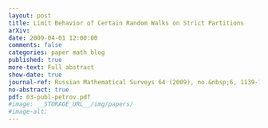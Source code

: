 ```yaml
---
layout: post
title: Limit Behavior of Certain Random Walks on Strict Partitions
arXiv:
date: 2009-04-01 12:00:00
comments: false
categories: paper math blog
published: true
more-text: Full abstract
show-date: true
journal-ref: Russian Mathematical Surveys 64 (2009), no.&nbsp;6, 1139-1141
no-abstract: true
pdf: 03-publ-petrov.pdf
#image: __STORAGE_URL__/img/papers/
#image-alt:
---
```

